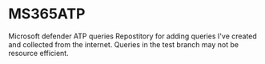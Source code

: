 # MS365ATP
Microsoft defender ATP queries
Repostitory for adding queries I've created and collected from the internet.
Queries in the test branch may not be resource efficient.
